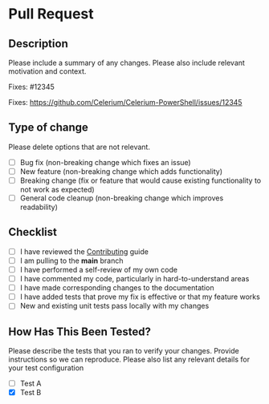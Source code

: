 # Pull Request

## Description

Please include a summary of any changes. Please also include relevant motivation and context.

Fixes: #12345

Fixes: <https://github.com/Celerium/Celerium-PowerShell/issues/12345>

## Type of change

Please delete options that are not relevant.

- [ ] Bug fix (non-breaking change which fixes an issue)
- [ ] New feature (non-breaking change which adds functionality)
- [ ] Breaking change (fix or feature that would cause existing functionality to not work as expected)
- [ ] General code cleanup (non-breaking change which improves readability)

## Checklist

- [ ] I have reviewed the [Contributing](https://github.com/Celerium/Celerium-PowerShell/blob/master/.github/CONTRIBUTING.md) guide
- [ ] I am pulling to the **main** branch
- [ ] I have performed a self-review of my own code
- [ ] I have commented my code, particularly in hard-to-understand areas
- [ ] I have made corresponding changes to the documentation
- [ ] I have added tests that prove my fix is effective or that my feature works
- [ ] New and existing unit tests pass locally with my changes

## How Has This Been Tested?

Please describe the tests that you ran to verify your changes. Provide instructions so we can reproduce. Please also list any relevant details for your test configuration

- [ ] Test A
- [x] Test B

